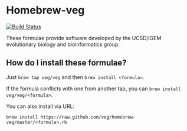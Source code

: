 Homebrew-veg
================

[![Build Status](https://travis-ci.org/veg/homebrew-veg.svg)](https://travis-ci.org/veg/homebrew-veg)

These formulae provide software developed by the UCSD/iGEM evolutionary biology and bioinformatics group.

How do I install these formulae?
--------------------------------
Just `brew tap veg/veg` and then `brew install <formula>`.

If the formula conflicts with one from another tap, you can `brew install veg/veg/<formula>`.

You can also install via URL:


    brew install https://raw.github.com/veg/homebrew-veg/master/<formula>.rb
